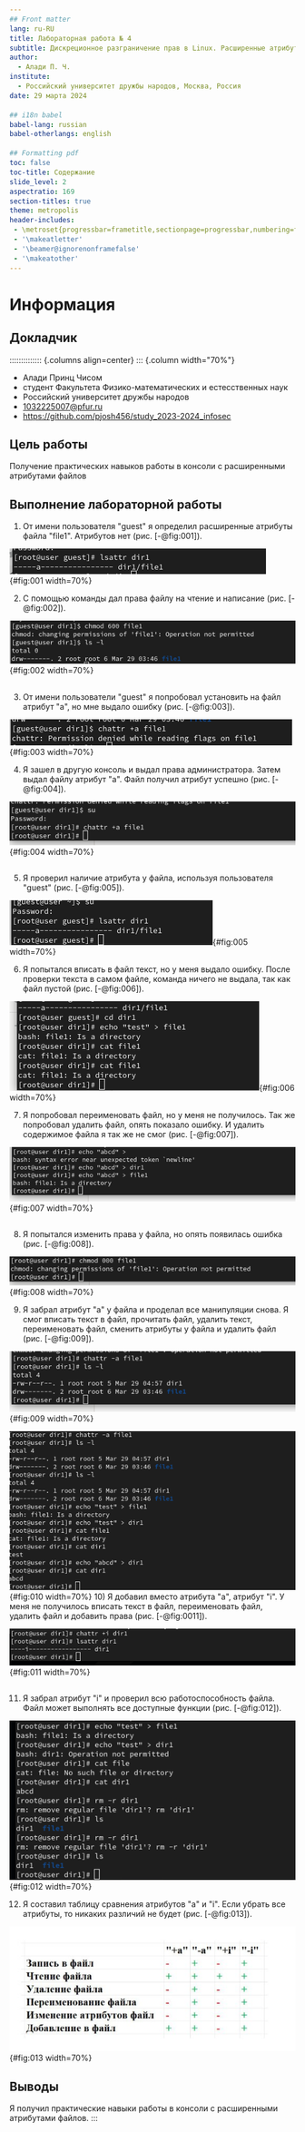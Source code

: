 ```yaml
---
## Front matter
lang: ru-RU
title: Лабораторная работа № 4
subtitle: Дискреционное разграничение прав в Linux. Расширенные атрибуты
author:
  - Алади П. Ч.
institute:
  - Российский университет дружбы народов, Москва, Россия
date: 29 марта 2024

## i18n babel
babel-lang: russian
babel-otherlangs: english

## Formatting pdf
toc: false
toc-title: Содержание
slide_level: 2
aspectratio: 169
section-titles: true
theme: metropolis
header-includes:
 - \metroset{progressbar=frametitle,sectionpage=progressbar,numbering=fraction}
 - '\makeatletter'
 - '\beamer@ignorenonframefalse'
 - '\makeatother'
---
```


# Информация

## Докладчик

:::::::::::::: {.columns align=center}
::: {.column width="70%"}

  * Алади Принц Чисом
  * студент Факультета Физико-математических и естесственных наук 
  * Российский университет дружбы народов
  * [1032225007@pfur.ru](mailto:1032225007@pfur.ru)
  * <https://github.com/pjosh456/study_2023-2024_infosec>


## Цель работы

Получение практических навыков работы в консоли с расширенными атрибутами файлов

## Выполнение лабораторной работы

1) От имени пользователя "guest" я определил расширенные атрибуты файла "file1". Атрибутов нет (рис. [-@fig:001]).

![Определение атрибутов file1](image/1.png){#fig:001 width=70%}

2) С помощью команды дал права файлу на чтение и написание (рис. [-@fig:002]).

![Выдача прав](image/2.png){#fig:002 width=70%}

##
3) От имени пользователи "guest" я попробовал установить на файл атрибут "а", но мне выдало ошибку (рис. [-@fig:003]).

![Выдача атрибута а](image/3.png){#fig:003 width=70%}

4) Я зашел в другую консоль и выдал права администратора. Затем выдал файлу атрибут "а". Файл получил атрибут успешно (рис. [-@fig:004]).

![Атрибут а у файла](image/4.png){#fig:004 width=70%}

##
5) Я проверил наличие атрибута у файла, используя пользователя "guest" (рис. [-@fig:005]).

![Проверка атрибутов](image/5.png){#fig:005 width=70%}

6) Я попытался вписать в файл текст, но у меня выдало ошибку. После проверки текста в самом файле, команда ничего не выдала, так как файл пустой (рис. [-@fig:006]).

![Вписание текста в файл](image/6.png){#fig:006 width=70%}

7) Я попробовал переименовать файл, но у меня не получилось. Так же попробовал удалить файл, опять показало ошибку. И удалить содержимое файла я так же не смог (рис. [-@fig:007]).

![Удаление и переименовывание файла](image/7.png){#fig:007 width=70%}

##
8) Я попытался изменить права у файла, но опять появилась ошибка (рис. [-@fig:008]).

![Изменение прав](image/8.png){#fig:008 width=70%}

9) Я забрал атрибут "а" у файла и проделал все манипуляции снова. Я смог вписать текст в файл, прочитать файл, удалить текст, переименовать файл, сменить атрибуты у файла и удалить файл (рис. [-@fig:009]).

![Удаление атрибута "а"](image/9.png){#fig:009 width=70%}

![Проверка без атрибута](image/10.png){#fig:010 width=70%}
10) Я добавил вместо атрибута "а", атрибут "i". У меня не получилось вписать текст в файл, переименовать файл, удалить файл и добавить права (рис. [-@fig:0011]).

![Добавление атрибута "i"](image/11.png){#fig:011 width=70%}

##
11) Я забрал атрибут "i" и проверил всю работоспособность файла. Файл может выполнять все доступные функции (рис. [-@fig:012]).

![Удаление атрибута "i"](image/12.png){#fig:012 width=70%}

12) Я составил таблицу сравнения атрибутов "а" и "i". Если убрать все атрибуты, то никаких различий не будет (рис. [-@fig:013]).

![Таблица сравнения](image/13.png){#fig:013 width=70%}

## Выводы

Я получил практические навыки работы в консоли с расширенными атрибутами файлов.
:::

